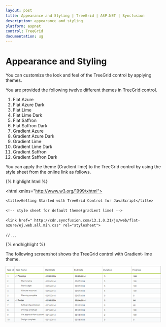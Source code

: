 ```yaml
---
layout: post
title: Appearance and Styling | TreeGrid | ASP.NET | Syncfusion
description: appearance and styling
platform: aspnet
control: TreeGrid
documentation: ug
---
```


# Appearance and Styling

You can customize the look and feel of the TreeGrid control by applying themes.

You are provided the following twelve different themes in TreeGrid control.

1. Flat Azure 
2. Flat Azure Dark
3. Flat Lime    
4. Flat Lime Dark 
5. Flat Saffron 
6. Flat Saffron Dark
7. Gradient Azure
8. Gradient Azure Dark
9. Gradient Lime
10. Gradient Lime Dark
11. Gradient Saffron
12. Gradient Saffron Dark

You can apply the theme (Gradient lime) to the TreeGrid control by using the style sheet from the online link as follows.

{% highlight html %}

<!DOCTYPE html>

<html xmlns="http://www.w3.org/1999/xhtml">

<head>

    <title>Getting Started with TreeGrid Control for JavaScript</title>

    <!-- style sheet for default theme(gradient lime) -->

    <link href=" http://cdn.syncfusion.com/13.1.0.21/js/web/flat-azure/ej.web.all.min.css" rel="stylesheet">

    //...

</html>

{% endhighlight %}



The following screenshot shows the TreeGrid control with Gradient-lime theme.

![](Appearance-and-Styling_images/Appearance-and-Styling_img1.png)